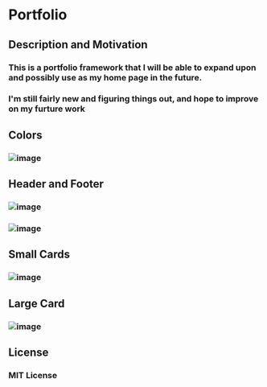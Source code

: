 # Portfolio
## Description and Motivation
### This is a portfolio framework that I will be able to expand upon and possibly use as my home page in the future.
### I'm still fairly new and figuring things out, and hope to improve on my furture work
## Colors
### ![image](https://github.com/AlexJ1890/Challenge-2/assets/150198347/390bb941-ff6d-4551-a6d7-809bd432f5fd)
## Header and Footer
### ![image](https://github.com/AlexJ1890/Challenge-2/assets/150198347/613463b8-9685-4916-82d8-57a3ba909c4b)
### ![image](https://github.com/AlexJ1890/Challenge-2/assets/150198347/69ffa64b-5695-4e9e-b368-88d52d881b2f)
## Small Cards
### ![image](https://github.com/AlexJ1890/Challenge-2/assets/150198347/1c478ca6-caf4-4731-9cca-8636901a9f99)
## Large Card
### ![image](https://github.com/AlexJ1890/Challenge-2/assets/150198347/8a73694e-c376-481e-bb1b-a183ea22f4e3)
## License
### MIT License
